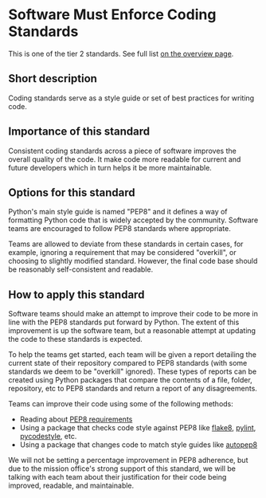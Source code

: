 # Software Must Enforce Coding Standards

This is one of the tier 2 standards. See full list [on the overview page](README.md).

## Short description

Coding standards serve as a style guide or set of best practices for writing code.

## Importance of this standard

Consistent coding standards across a piece of software improves the overall quality of the code. It make code more readable for current and future developers which in turn helps it be more maintainable.

## Options for this standard

Python's main style guide is named "PEP8" and it defines a way of formatting Python code that is widely accepted by the community. Software teams are encouraged to follow PEP8 standards where appropriate.

Teams are allowed to deviate from these standards in certain cases, for example, ignoring a requirement that may be considered "overkill", or choosing to slightly modified standard. However, the final code base should be reasonably self-consistent and readable.

## How to apply this standard

Software teams should make an attempt to improve their code to be more in line with the PEP8 standards put forward by Python. The extent of this improvement is up the software team, but a reasonable attempt at updating the code to these standards is expected.

To help the teams get started, each team will be given a report detailing the current state of their repository compared to PEP8 standards (with some standards we deem to be "overkill" ignored). These types of reports can be created using Python packages that compare the contents of a file, folder, repository, etc to PEP8 standards and return a report of any disagreements.

Teams can improve their code using some of the following methods: 

- Reading about [PEP8 requirements](https://www.python.org/dev/peps/pep-0008/)
- Using a package that checks code style against PEP8 like [flake8](https://flake8.pycqa.org/en/latest/), [pylint](https://www.pylint.org/), [pycodestyle](https://pep8.readthedocs.io/en/latest/intro.html), etc.
- Using a package that changes code to match style guides like [autopep8](https://pep8.readthedocs.io/en/latest/intro.html)

We will not be setting a percentage improvement in PEP8 adherence, but due to the mission office's strong support of this standard, we will be talking with each team about their justification for their code being improved, readable, and maintainable.
